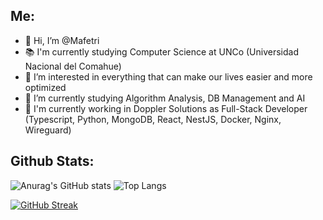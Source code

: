 ## Me:
- 👋 Hi, I’m @Mafetri
- 📚 I'm currently studying Computer Science at UNCo (Universidad Nacional del Comahue)
- 👀 I’m interested in everything that can make our lives easier and more optimized
- 📕 I’m currently studying Algorithm Analysis, DB Management and AI
- 🏢 I'm currently working in Doppler Solutions as Full-Stack Developer (Typescript, Python, MongoDB, React, NestJS, Docker, Nginx, Wireguard)

## Github Stats:

![Anurag's GitHub stats](https://github-readme-stats.vercel.app/api?username=Mafetri&theme=swift&show_icons=true&include_all_commits=true&count_private=true&hide_border=true&text_color=8a8a8a&title_color=1c1c1c&icon_color=1c1c1c) ![Top Langs](https://github-readme-stats.vercel.app/api/top-langs/?username=Mafetri&langs_count=8&theme=swift&layout=compact&hide_border=true&text_color=#525151&title_color=1c1c1c&icon_color=1c1c1c)

[![GitHub Streak](https://streak-stats.demolab.com?user=Mafetri&theme=icegray&background=F7F7F7&hide_border=true&mode=weekly&fire=E01515&ring=9B2929BC)](https://git.io/streak-stats)
<!---
Mafetri/Mafetri is a ✨ special ✨ repository because its `README.md` (this file) appears on your GitHub profile.
You can click the Preview link to take a look at your changes.
--->
